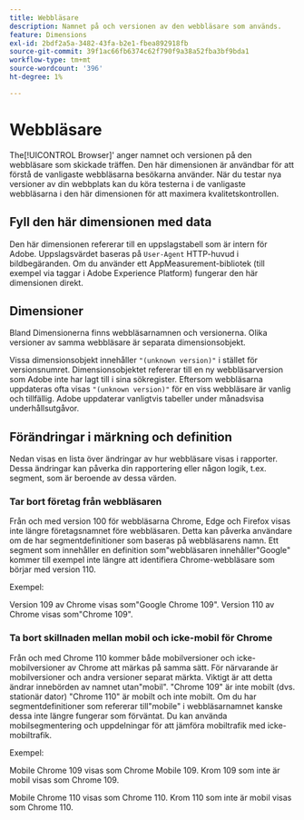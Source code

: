 ```yaml
---
title: Webbläsare
description: Namnet på och versionen av den webbläsare som används.
feature: Dimensions
exl-id: 2bdf2a5a-3482-43fa-b2e1-fbea892918fb
source-git-commit: 39f1ac66fb6374c62f790f9a38a52fba3bf9bda1
workflow-type: tm+mt
source-wordcount: '396'
ht-degree: 1%

---
```


# Webbläsare

The[!UICONTROL Browser]&#39; anger namnet och versionen på den webbläsare som skickade träffen. Den här dimensionen är användbar för att förstå de vanligaste webbläsarna besökarna använder. När du testar nya versioner av din webbplats kan du köra testerna i de vanligaste webbläsarna i den här dimensionen för att maximera kvalitetskontrollen.

## Fyll den här dimensionen med data

Den här dimensionen refererar till en uppslagstabell som är intern för Adobe. Uppslagsvärdet baseras på `User-Agent` HTTP-huvud i bildbegäranden. Om du använder ett AppMeasurement-bibliotek (till exempel via taggar i Adobe Experience Platform) fungerar den här dimensionen direkt.

## Dimensioner

Bland Dimensionerna finns webbläsarnamnen och versionerna. Olika versioner av samma webbläsare är separata dimensionsobjekt.

Vissa dimensionsobjekt innehåller `"(unknown version)"` i stället för versionsnumret. Dimensionsobjektet refererar till en ny webbläsarversion som Adobe inte har lagt till i sina sökregister. Eftersom webbläsarna uppdateras ofta visas `"(unknown version)"` för en viss webbläsare är vanlig och tillfällig. Adobe uppdaterar vanligtvis tabeller under månadsvisa underhållsutgåvor.

## Förändringar i märkning och definition

Nedan visas en lista över ändringar av hur webbläsare visas i rapporter. Dessa ändringar kan påverka din rapportering eller någon logik, t.ex. segment, som är beroende av dessa värden.

### Tar bort företag från webbläsaren

Från och med version 100 för webbläsarna Chrome, Edge och Firefox visas inte längre företagsnamnet före webbläsaren. Detta kan påverka användare om de har segmentdefinitioner som baseras på webbläsarens namn. Ett segment som innehåller en definition som&quot;webbläsaren innehåller&quot;Google&quot; kommer till exempel inte längre att identifiera Chrome-webbläsare som börjar med version 110.

Exempel:

Version 109 av Chrome visas som&quot;Google Chrome 109&quot;.
Version 110 av Chrome visas som&quot;Chrome 109&quot;.

### Ta bort skillnaden mellan mobil och icke-mobil för Chrome

Från och med Chrome 110 kommer både mobilversioner och icke-mobilversioner av Chrome att märkas på samma sätt. För närvarande är mobilversioner och andra versioner separat märkta. Viktigt är att detta ändrar innebörden av namnet utan&quot;mobil&quot;. &quot;Chrome 109&quot; är inte mobilt (dvs. stationär dator) &quot;Chrome 110&quot; är mobilt och inte mobilt. Om du har segmentdefinitioner som refererar till&quot;mobile&quot; i webbläsarnamnet kanske dessa inte längre fungerar som förväntat. Du kan använda mobilsegmentering och uppdelningar för att jämföra mobiltrafik med icke-mobiltrafik.

Exempel:

Mobile Chrome 109 visas som Chrome Mobile 109.
Krom 109 som inte är mobil visas som Chrome 109.

Mobile Chrome 110 visas som Chrome 110.
Krom 110 som inte är mobil visas som Chrome 110.
